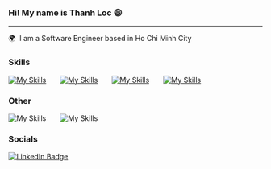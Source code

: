 ### Hi! My name is Thanh Loc 😄
___
🌍  I am a Software Engineer based in Ho Chi Minh City
<br/>

### Skills

[![My Skills](https://skillicons.dev/icons?i=java,js,cs)](https://skillicons.dev) &nbsp;&nbsp;&nbsp;&nbsp;&nbsp; [![My Skills](https://skillicons.dev/icons?i=nodejs,react,express,redux)](https://skillicons.dev) &nbsp;&nbsp;&nbsp;&nbsp;&nbsp; [![My Skills](https://skillicons.dev/icons?i=mysql,mongo)](https://skillicons.dev) &nbsp;&nbsp;&nbsp;&nbsp;&nbsp; [![My Skills](https://skillicons.dev/icons?i=tailwind,scss,figma)](https://skillicons.dev)
<br/>
### Other
![My Skills](https://skillicons.dev/icons?i=git,linux) &nbsp;&nbsp;&nbsp;&nbsp;&nbsp; ![My Skills](https://skillicons.dev/icons?i=docker,gitlab,jenkins)
</br>

### Socials
<div id="badges">
  <a href="https://www.linkedin.com/in/thanhlocdev/">
    <img src="https://img.shields.io/badge/LinkedIn-blue?style=for-the-badge&logo=linkedin&logoColor=white" alt="LinkedIn Badge"/>
  </a>
</div>


